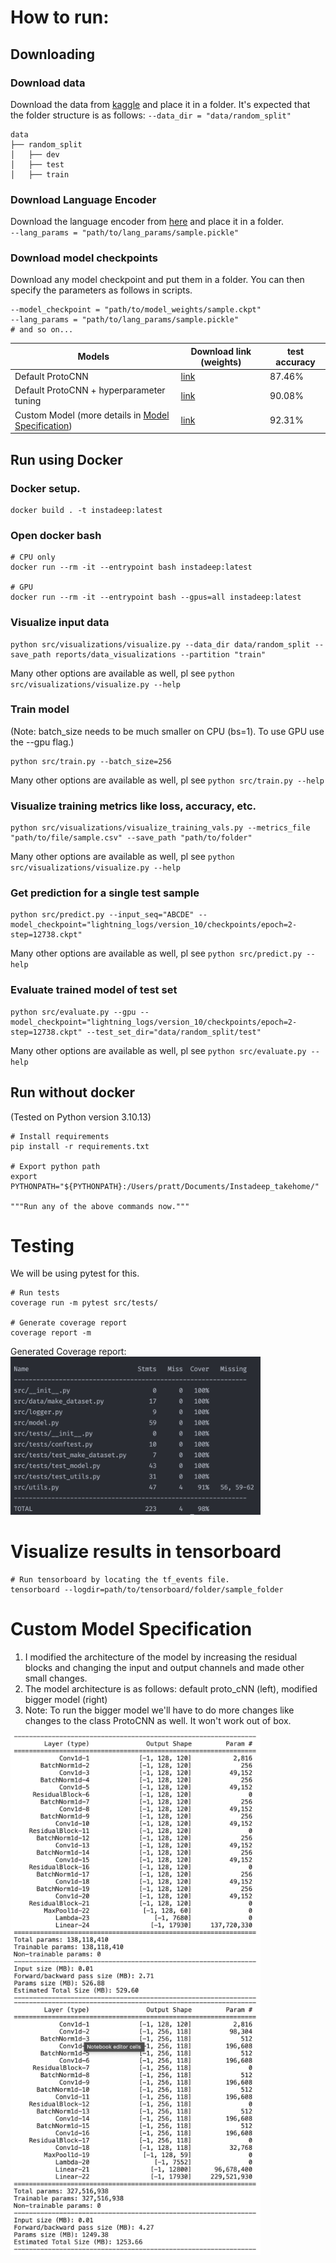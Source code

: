 # How to run:

## Downloading

### Download data

Download the data from <a href="https://www.kaggle.com/googleai/pfam-seed-random-split">kaggle</a> and place it in a
folder.
It's expected that the folder structure is as follows:
```--data_dir = "data/random_split"```

```commandline
data
├── random_split
│   ├── dev
│   ├── test
│   ├── train

```

### Download Language Encoder

Download the language encoder from <a href="https://www.kaggle.com/googleai/pfam-seed-random-split">here</a> and place
it in a folder. <br>
```--lang_params = "path/to/lang_params/sample.pickle"```

### Download model checkpoints

Download any model checkpoint and put them in a folder. You can then specify the parameters as follows in scripts. <br>

```commandline
--model_checkpoint = "path/to/model_weights/sample.ckpt"
--lang_params = "path/to/lang_params/sample.pickle"
# and so on...
```

| Models                                                                             | Download link (weights)                                                                                 | test accuracy |
|------------------------------------------------------------------------------------|---------------------------------------------------------------------------------------------------------|---------------|
| Default ProtoCNN                                                                   | <a href="https://drive.google.com/drive/folders/1lA6kCAmliLjnXIrbGhwNRSrR4cxWzb5S?usp=sharing">link</a> | 87.46%        |
| Default ProtoCNN + hyperparameter tuning                                           | <a href="https://drive.google.com/drive/folders/1pujYRdtBHDo8qjIcWNMUactUZkHlXaYs?usp=sharing">link</a> | 90.08%        |
| Custom Model (more details in [Model Specification](#custom-model-specification))  | <a href="https://drive.google.com/drive/folders/1HSPByzMYOPxCiWCT-eAXSsOtNDArLEOS?usp=sharing">link</a> | 92.31%        |

## Run using Docker

### Docker setup.

```commandline
docker build . -t instadeep:latest
```

### Open docker bash

```commandline
# CPU only
docker run --rm -it --entrypoint bash instadeep:latest

# GPU
docker run --rm -it --entrypoint bash --gpus=all instadeep:latest
```

### Visualize input data

```commandline
python src/visualizations/visualize.py --data_dir data/random_split --save_path reports/data_visualizations --partition "train"
```

Many other options are available as well, pl see ```python src/visualizations/visualize.py --help```

### Train model

(Note: batch_size needs to be much smaller on CPU (bs=1). To use GPU use the --gpu flag.) <br>

```commandline
python src/train.py --batch_size=256
```

Many other options are available as well, pl see ```python src/train.py --help```

### Visualize training metrics like loss, accuracy, etc.

```commandline
python src/visualizations/visualize_training_vals.py --metrics_file "path/to/file/sample.csv" --save_path "path/to/folder"
```

Many other options are available as well, pl see ```python src/visualizations/visualize.py --help```

### Get prediction for a single test sample

```commandline
python src/predict.py --input_seq="ABCDE" --model_checkpoint="lightning_logs/version_10/checkpoints/epoch=2-step=12738.ckpt"
```

Many other options are available as well, pl see ```python src/predict.py --help```

### Evaluate trained model of test set

```commandline 
python src/evaluate.py --gpu --model_checkpoint="lightning_logs/version_10/checkpoints/epoch=2-step=12738.ckpt" --test_set_dir="data/random_split/test"
```

Many other options are available as well, pl see ```python src/evaluate.py --help```

## Run without docker

(Tested on Python version 3.10.13)

```commandline
# Install requirements
pip install -r requirements.txt

# Export python path
export PYTHONPATH="${PYTHONPATH}:/Users/pratt/Documents/Instadeep_takehome/"

"""Run any of the above commands now."""
```

# Testing

We will be using pytest for this.<br>

```commandline
# Run tests
coverage run -m pytest src/tests/

# Generate coverage report
coverage report -m
```

Generated Coverage report:<br>
<img src="reports/coverage_report/cr.png" alt="drawing" style="width:400px;"/>

# Visualize results in tensorboard

```commandline
# Run tensorboard by locating the tf_events file.
tensorboard --logdir=path/to/tensorboard/folder/sample_folder
```

# Custom Model Specification
1. I modified the architecture of the model by increasing the residual blocks and changing the input and output 
   channels and made other small changes.
2. The model architecture is as follows: default proto_cNN (left), modified bigger model (right)
3. Note: To run the bigger model we'll have to do more changes like changes to the class ProtoCNN as well. It won't work out of box. 
<p float="left">
   <img src="reports/model_arch/ProtoCNN_default.png" alt="drawing" style="width:400px;"/>
   <img src="reports/model_arch/Large_model_377M.png" alt="drawing" style="width:400px;"/> <br>
</p>

